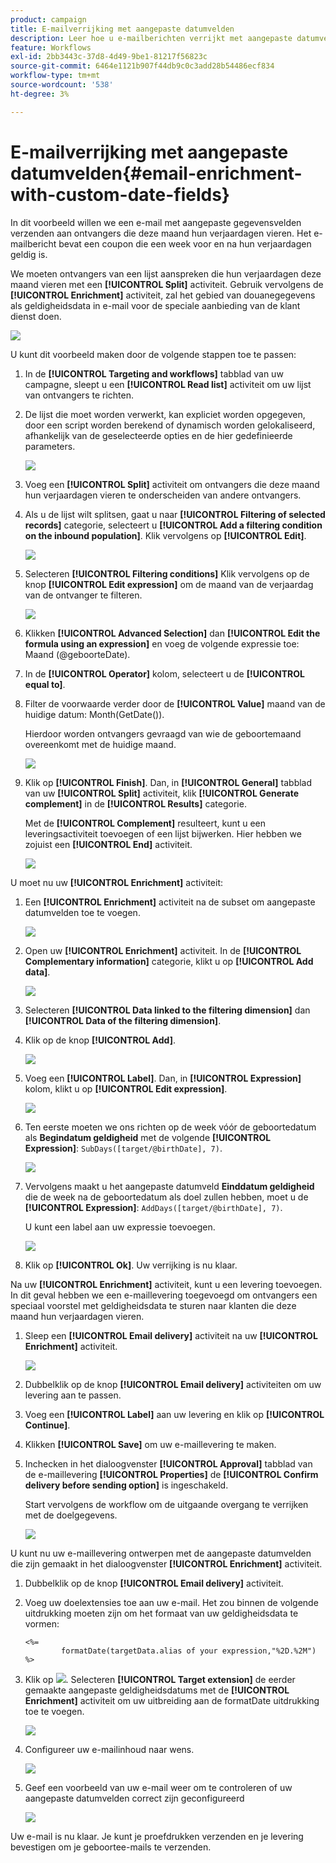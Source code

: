 ```yaml
---
product: campaign
title: E-mailverrijking met aangepaste datumvelden
description: Leer hoe u e-mailberichten verrijkt met aangepaste datumvelden
feature: Workflows
exl-id: 2bb3443c-37d8-4d49-9be1-81217f56823c
source-git-commit: 6464e1121b907f44db9c0c3add28b54486ecf834
workflow-type: tm+mt
source-wordcount: '538'
ht-degree: 3%

---
```


# E-mailverrijking met aangepaste datumvelden{#email-enrichment-with-custom-date-fields}



In dit voorbeeld willen we een e-mail met aangepaste gegevensvelden verzenden aan ontvangers die deze maand hun verjaardagen vieren. Het e-mailbericht bevat een coupon die een week voor en na hun verjaardagen geldig is.

We moeten ontvangers van een lijst aanspreken die hun verjaardagen deze maand vieren met een **[!UICONTROL Split]** activiteit. Gebruik vervolgens de **[!UICONTROL Enrichment]** activiteit, zal het gebied van douanegegevens als geldigheidsdata in e-mail voor de speciale aanbieding van de klant dienst doen.

![](assets/uc_enrichment.png)

U kunt dit voorbeeld maken door de volgende stappen toe te passen:

1. In de **[!UICONTROL Targeting and workflows]** tabblad van uw campagne, sleept u een **[!UICONTROL Read list]** activiteit om uw lijst van ontvangers te richten.
1. De lijst die moet worden verwerkt, kan expliciet worden opgegeven, door een script worden berekend of dynamisch worden gelokaliseerd, afhankelijk van de geselecteerde opties en de hier gedefinieerde parameters.

   ![](assets/uc_enrichment_1.png)

1. Voeg een **[!UICONTROL Split]** activiteit om ontvangers die deze maand hun verjaardagen vieren te onderscheiden van andere ontvangers.
1. Als u de lijst wilt splitsen, gaat u naar **[!UICONTROL Filtering of selected records]** categorie, selecteert u **[!UICONTROL Add a filtering condition on the inbound population]**. Klik vervolgens op **[!UICONTROL Edit]**.

   ![](assets/uc_enrichment_2.png)

1. Selecteren **[!UICONTROL Filtering conditions]** Klik vervolgens op de knop **[!UICONTROL Edit expression]** om de maand van de verjaardag van de ontvanger te filteren.

   ![](assets/uc_enrichment_3.png)

1. Klikken **[!UICONTROL Advanced Selection]** dan **[!UICONTROL Edit the formula using an expression]** en voeg de volgende expressie toe: Maand (@geboorteDate).
1. In de **[!UICONTROL Operator]** kolom, selecteert u de **[!UICONTROL equal to]**.
1. Filter de voorwaarde verder door de **[!UICONTROL Value]** maand van de huidige datum: Month(GetDate()).

   Hierdoor worden ontvangers gevraagd van wie de geboortemaand overeenkomt met de huidige maand.

   ![](assets/uc_enrichment_4.png)

1. Klik op **[!UICONTROL Finish]**. Dan, in **[!UICONTROL General]** tabblad van uw **[!UICONTROL Split]** activiteit, klik **[!UICONTROL Generate complement]** in de **[!UICONTROL Results]** categorie.

   Met de **[!UICONTROL Complement]** resulteert, kunt u een leveringsactiviteit toevoegen of een lijst bijwerken. Hier hebben we zojuist een **[!UICONTROL End]** activiteit.

   ![](assets/uc_enrichment_6.png)

U moet nu uw **[!UICONTROL Enrichment]** activiteit:

1. Een **[!UICONTROL Enrichment]** activiteit na de subset om aangepaste datumvelden toe te voegen.

   ![](assets/uc_enrichment_7.png)

1. Open uw **[!UICONTROL Enrichment]** activiteit. In de **[!UICONTROL Complementary information]** categorie, klikt u op **[!UICONTROL Add data]**.

   ![](assets/uc_enrichment_8.png)

1. Selecteren **[!UICONTROL Data linked to the filtering dimension]** dan **[!UICONTROL Data of the filtering dimension]**.
1. Klik op de knop **[!UICONTROL Add]**.

   ![](assets/uc_enrichment_9.png)

1. Voeg een **[!UICONTROL Label]**. Dan, in **[!UICONTROL Expression]** kolom, klikt u op **[!UICONTROL Edit expression]**.

   ![](assets/uc_enrichment_10.png)

1. Ten eerste moeten we ons richten op de week vóór de geboortedatum als **Begindatum geldigheid** met de volgende **[!UICONTROL Expression]**: `SubDays([target/@birthDate], 7)`.

   ![](assets/uc_enrichment_11.png)

1. Vervolgens maakt u het aangepaste datumveld **Einddatum geldigheid** die de week na de geboortedatum als doel zullen hebben, moet u de **[!UICONTROL Expression]**: `AddDays([target/@birthDate], 7)`.

   U kunt een label aan uw expressie toevoegen.

   ![](assets/uc_enrichment_12.png)

1. Klik op **[!UICONTROL Ok]**. Uw verrijking is nu klaar.

Na uw **[!UICONTROL Enrichment]** activiteit, kunt u een levering toevoegen. In dit geval hebben we een e-maillevering toegevoegd om ontvangers een speciaal voorstel met geldigheidsdata te sturen naar klanten die deze maand hun verjaardagen vieren.

1. Sleep een **[!UICONTROL Email delivery]** activiteit na uw **[!UICONTROL Enrichment]** activiteit.

   ![](assets/uc_enrichment_15.png)

1. Dubbelklik op de knop **[!UICONTROL Email delivery]** activiteiten om uw levering aan te passen.
1. Voeg een **[!UICONTROL Label]** aan uw levering en klik op **[!UICONTROL Continue]**.
1. Klikken **[!UICONTROL Save]** om uw e-maillevering te maken.
1. Inchecken in het dialoogvenster **[!UICONTROL Approval]** tabblad van de e-maillevering **[!UICONTROL Properties]** de **[!UICONTROL Confirm delivery before sending option]** is ingeschakeld.

   Start vervolgens de workflow om de uitgaande overgang te verrijken met de doelgegevens.

   ![](assets/uc_enrichment_18.png)

U kunt nu uw e-maillevering ontwerpen met de aangepaste datumvelden die zijn gemaakt in het dialoogvenster **[!UICONTROL Enrichment]** activiteit.

1. Dubbelklik op de knop **[!UICONTROL Email delivery]** activiteit.
1. Voeg uw doelextensies toe aan uw e-mail. Het zou binnen de volgende uitdrukking moeten zijn om het formaat van uw geldigheidsdata te vormen:

   ```
   <%=
           formatDate(targetData.alias of your expression,"%2D.%2M")  %>
   ```

1. Klik op ![](assets/uc_enrichment_16.png). Selecteren **[!UICONTROL Target extension]** de eerder gemaakte aangepaste geldigheidsdatums met de **[!UICONTROL Enrichment]** activiteit om uw uitbreiding aan de formatDate uitdrukking toe te voegen.

   ![](assets/uc_enrichment_19.png)

1. Configureer uw e-mailinhoud naar wens.

   ![](assets/uc_enrichment_17.png)

1. Geef een voorbeeld van uw e-mail weer om te controleren of uw aangepaste datumvelden correct zijn geconfigureerd

   ![](assets/uc_enrichment_20.png)

Uw e-mail is nu klaar. Je kunt je proefdrukken verzenden en je levering bevestigen om je geboortee-mails te verzenden.
